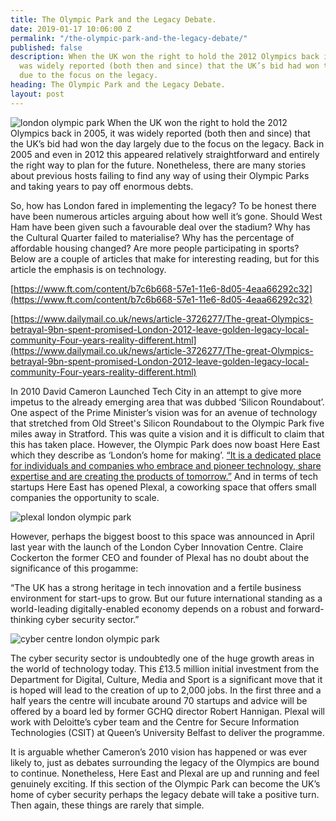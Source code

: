 ```yaml
---
title: The Olympic Park and the Legacy Debate.
date: 2019-01-17 10:06:00 Z
permalink: "/the-olympic-park-and-the-legacy-debate/"
published: false
description: When the UK won the right to hold the 2012 Olympics back in 2005, it
  was widely reported (both then and since) that the UK’s bid had won the day largely
  due to the focus on the legacy.
heading: The Olympic Park and the Legacy Debate.
layout: post
---
```


![london olympic park](/uploads/olympic%20park.jpg)
When the UK won the right to hold the 2012 Olympics back in 2005, it was widely reported (both then and since) that the UK’s bid had won the day largely due to the focus on the legacy.  Back in 2005 and even in 2012 this appeared relatively straightforward and entirely the right way to plan for the future.  Nonetheless, there are many stories about previous hosts failing to find any way of using their Olympic Parks and taking years to pay off enormous debts. 

 

So, how has London fared in implementing the legacy?  To be honest there have been numerous articles arguing about how well it’s gone.  Should West Ham have been given such a favourable deal over the stadium?  Why has the Cultural Quarter failed to materialise?  Why has the percentage of affordable housing changed?  Are more people participating in sports?  Below are a couple of articles that make for interesting reading, but for this article the emphasis is on technology. 

 

[https://www.ft.com/content/b7c6b668-57e1-11e6-8d05-4eaa66292c32](https://www.ft.com/content/b7c6b668-57e1-11e6-8d05-4eaa66292c32) 

 

[https://www.dailymail.co.uk/news/article-3726277/The-great-Olympics-betrayal-9bn-spent-promised-London-2012-leave-golden-legacy-local-community-Four-years-reality-different.html](https://www.dailymail.co.uk/news/article-3726277/The-great-Olympics-betrayal-9bn-spent-promised-London-2012-leave-golden-legacy-local-community-Four-years-reality-different.html) 

 

In 2010 David Cameron Launched Tech City in an attempt to give more impetus to the already emerging area that was dubbed ‘Silicon Roundabout’.  One aspect of the Prime Minister’s vision was for an avenue of technology that stretched from Old Street's Silicon Roundabout to the Olympic Park five miles away in Stratford.  This was quite a vision and it is difficult to claim that this has taken place.  However, the Olympic Park does now boast Here East which they describe as ‘London’s home for making’.  [“It is a dedicated place for individuals and companies who embrace and pioneer technology, share expertise and are creating the products of tomorrow.”](https://hereeast.com/about-us/)  And in terms of tech startups Here East has opened Plexal, a coworking space that offers small companies the opportunity to scale. 

![plexal london olympic park](/uploads/plexal.jpg)

However, perhaps the biggest boost to this space was announced in April last year with the launch of the London Cyber Innovation Centre.  Claire Cockerton the former CEO and founder of Plexal has no doubt about the significance of this progamme: 

 

“The UK has a strong heritage in tech innovation and a fertile business environment for start-ups to grow. But our future international standing as a world-leading digitally-enabled economy depends on a robust and forward-thinking cyber security sector.” 

 ![cyber centre london olympic park](/uploads/cybercentre.jpg)

The cyber security sector is undoubtedly one of the huge growth areas in the world of technology today.  This £13.5 million initial investment from the Department for Digital, Culture, Media and Sport is a significant move that it is hoped will lead to the creation of up to 2,000 jobs.  In the first three and a half years the centre will incubate around 70 startups and advice will be offered by a board led by former GCHQ director Robert Hannigan.  Plexal will work with Deloitte’s cyber team and the Centre for Secure Information Technologies (CSIT) at Queen’s University Belfast to deliver the programme. 

It is arguable whether Cameron’s 2010 vision has happened or was ever likely to, just as debates surrounding the legacy of the Olympics are bound to continue.  Nonetheless, Here East and Plexal are up and running and feel genuinely exciting.  If this section of the Olympic Park can become the UK’s home of cyber security perhaps the legacy debate will take a positive turn.  Then again, these things are rarely that simple. 
